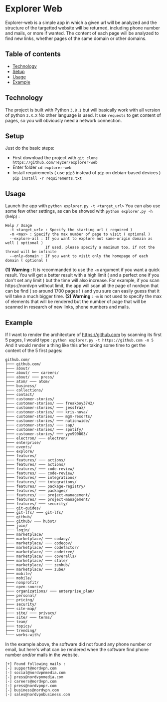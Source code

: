 
# Explorer Web

Explorer-web is a simple app in which a given url will be analyzed and the structure of the targetted website will be returned, including phone number and mails, or more if wanted. The content of each page will be analyzed to find new links, whether pages of the same domain or other domains. 

## Table of contents
* [Technology](#technology)
* [Setup](#setup)
* [Usage](#usage)
* [Example](#example)

## Technology
The project is built with Python `3.8.1` but will basically work with all version of python `3.X.X`
No other language is used.
It use `requests` to get content of pages, so you will obviously need a network connection.

## Setup
Just do the basic steps:
* First download the project with 
`git clone https://github.com/Teyzer/explorer-web`
* Enter folder
`cd explorer-web`
* Install requirements ( use `pip3` instead of `pip` on debian-based devices )
`pip install -r requirements.txt`

## Usage

Launch the app with `python explorer.py -t <target_url>`
You can also use some few other settings, as can be showed with `python explorer.py -h` (help) :
```
Help / Usage  
  -t <target_url> : Specify the starting url ( required )  
  -m <max> : Specify the max number of page to visit ( optional )  
  --explore-all : If you want to explore not same-origin domain as well ( optional )  
                  If used, please specify a maximum too, if not the thread will be infinite  
  --only-domain : If you want to visit only the homepage of each domain ( optional )
```

**(1) Warning :** It is recommanded to use the `-m` argument if you want a quick result. You will get a better result with a high limit ( and a perfect one if you don't set any limit ) but the time will also increase. For example, if you scan https://nordvpn without limit, the app will scan all the page of nordvpn that can be find ( so around 1700 pages ! ) and you sure can easily guess that it will take a much bigger time.
**(2) Warning :** `-m` is not used to specify the max of elements that will be rendered but the number of page that will be scanned in research of new links, phone numbers and mails.

## Example

If I want to render the architecture of https://github.com by scanning its first 5 pages, I would type :
`python explorer.py -t https://github.com -m 5` 
And it would render a thing like this after taking some time to get the content of the 5 first pages:
```
github.com/  
├─── github.com/  
├─── about/  
├─── about/ ─── careers/  
├─── about/ ─── press/  
├─── atom/ ─── atom/  
├─── business/  
├─── collections/  
├─── contact/  
├─── customer-stories/  
├─── customer-stories/ ─── freakboy3742/  
├─── customer-stories/ ─── jessfraz/  
├─── customer-stories/ ─── kris-nova/  
├─── customer-stories/ ─── mgm-resorts/  
├─── customer-stories/ ─── nationwide/  
├─── customer-stories/ ─── sap/  
├─── customer-stories/ ─── spotify/  
├─── customer-stories/ ─── yyx990803/  
├─── electron/ ─── electron/  
├─── enterprise/  
├─── events/  
├─── explore/  
├─── features/  
├─── features/ ─── actions/  
├─── features/ ─── actions/  
├─── features/ ─── code-review/  
├─── features/ ─── code-review/  
├─── features/ ─── integrations/  
├─── features/ ─── integrations/  
├─── features/ ─── package-registry/  
├─── features/ ─── packages/  
├─── features/ ─── project-management/  
├─── features/ ─── project-management/  
├─── features/ ─── security/  
├─── git-guides/  
├─── git-lfs/ ─── git-lfs/  
├─── github/  
├─── github/ ─── hubot/  
├─── join/  
├─── login/  
├─── marketplace/  
├─── marketplace/ ─── codacy/  
├─── marketplace/ ─── codecov/  
├─── marketplace/ ─── codefactor/  
├─── marketplace/ ─── codetree/  
├─── marketplace/ ─── coveralls/  
├─── marketplace/ ─── stale/  
├─── marketplace/ ─── zenhub/  
├─── marketplace/ ─── zube/  
├─── mobile/  
├─── mobile/  
├─── nonprofit/  
├─── open-source/  
├─── organizations/ ─── enterprise_plan/  
├─── personal/  
├─── pricing/  
├─── security/  
├─── site-map/  
├─── site/ ─── privacy/  
├─── site/ ─── terms/  
├─── team/  
├─── topics/  
├─── trending/  
└─── works-with/
```
In the example above, the software did not found any phone number or email, but here's what can be rendered when the software find phone number and/or mails in the website.

```
[+] Found following mails :  
[-] support@nordvpn.com  
[-] social@nordvpnmedia.com  
[-] press@nordvpnmedia.com  
[-] careers@nordvpn.com  
[-] press@nordvpnpr.com  
[-] business@nordvpn.com  
[-] sales@nordvpnbusiness.com
```
